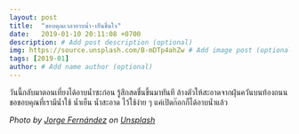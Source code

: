 ```yaml
---
layout: post
title:  "ขอบคุณเวลาอาบน้ำ-เย็นชื่นใจ"
date:   2019-01-10 20:11:08 +0700
description: # Add post description (optional)
img: https://source.unsplash.com/B-mDTp4ahZw # Add image post (optional)
tags: [2019-01]
author: # Add name author (optional)
---
```

วันนี้กลับมาตอนเที่ยงได้อาบน้ำซะก่อน รู้สึกสดชื่นขึ้นมาทันที ล้างตัวให้สะอาดจากฝุ่นควันบนท้องถนน ขอขอบคุณที่เรามีน้ำใช้ น้ำเย็น น้ำสะอาด ไว้ใช้ง่าย ๆ แค่เปิดก๊อกก็ได้อาบน้ำแล้ว

*Photo by [Jorge Fernández](https://unsplash.com/@takemeout) on [Unsplash](https://unsplash.com/)*
